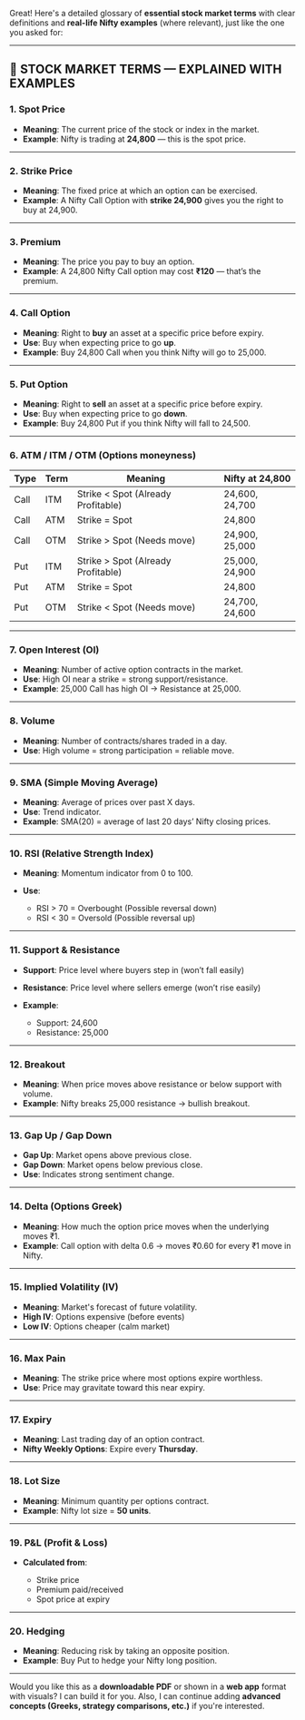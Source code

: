 Great! Here's a detailed glossary of **essential stock market terms** with clear definitions and **real-life Nifty examples** (where relevant), just like the one you asked for:

---

## 📘 STOCK MARKET TERMS — EXPLAINED WITH EXAMPLES

### 1. **Spot Price**

- **Meaning**: The current price of the stock or index in the market.
- **Example**: Nifty is trading at **24,800** — this is the spot price.

---

### 2. **Strike Price**

- **Meaning**: The fixed price at which an option can be exercised.
- **Example**: A Nifty Call Option with **strike 24,900** gives you the right to buy at 24,900.

---

### 3. **Premium**

- **Meaning**: The price you pay to buy an option.
- **Example**: A 24,800 Nifty Call option may cost **₹120** — that’s the premium.

---

### 4. **Call Option**

- **Meaning**: Right to **buy** an asset at a specific price before expiry.
- **Use**: Buy when expecting price to go **up**.
- **Example**: Buy 24,800 Call when you think Nifty will go to 25,000.

---

### 5. **Put Option**

- **Meaning**: Right to **sell** an asset at a specific price before expiry.
- **Use**: Buy when expecting price to go **down**.
- **Example**: Buy 24,800 Put if you think Nifty will fall to 24,500.

---

### 6. **ATM / ITM / OTM (Options moneyness)**

| Type | Term | Meaning                            | Nifty at 24,800 |
| ---- | ---- | ---------------------------------- | --------------- |
| Call | ITM  | Strike < Spot (Already Profitable) | 24,600, 24,700  |
| Call | ATM  | Strike = Spot                      | 24,800          |
| Call | OTM  | Strike > Spot (Needs move)         | 24,900, 25,000  |
| Put  | ITM  | Strike > Spot (Already Profitable) | 25,000, 24,900  |
| Put  | ATM  | Strike = Spot                      | 24,800          |
| Put  | OTM  | Strike < Spot (Needs move)         | 24,700, 24,600  |

---

### 7. **Open Interest (OI)**

- **Meaning**: Number of active option contracts in the market.
- **Use**: High OI near a strike = strong support/resistance.
- **Example**: 25,000 Call has high OI → Resistance at 25,000.

---

### 8. **Volume**

- **Meaning**: Number of contracts/shares traded in a day.
- **Use**: High volume = strong participation = reliable move.

---

### 9. **SMA (Simple Moving Average)**

- **Meaning**: Average of prices over past X days.
- **Use**: Trend indicator.
- **Example**: SMA(20) = average of last 20 days’ Nifty closing prices.

---

### 10. **RSI (Relative Strength Index)**

- **Meaning**: Momentum indicator from 0 to 100.
- **Use**:

  - RSI > 70 = Overbought (Possible reversal down)
  - RSI < 30 = Oversold (Possible reversal up)

---

### 11. **Support & Resistance**

- **Support**: Price level where buyers step in (won’t fall easily)
- **Resistance**: Price level where sellers emerge (won’t rise easily)
- **Example**:

  - Support: 24,600
  - Resistance: 25,000

---

### 12. **Breakout**

- **Meaning**: When price moves above resistance or below support with volume.
- **Example**: Nifty breaks 25,000 resistance → bullish breakout.

---

### 13. **Gap Up / Gap Down**

- **Gap Up**: Market opens above previous close.
- **Gap Down**: Market opens below previous close.
- **Use**: Indicates strong sentiment change.

---

### 14. **Delta (Options Greek)**

- **Meaning**: How much the option price moves when the underlying moves ₹1.
- **Example**: Call option with delta 0.6 → moves ₹0.60 for every ₹1 move in Nifty.

---

### 15. **Implied Volatility (IV)**

- **Meaning**: Market's forecast of future volatility.
- **High IV**: Options expensive (before events)
- **Low IV**: Options cheaper (calm market)

---

### 16. **Max Pain**

- **Meaning**: The strike price where most options expire worthless.
- **Use**: Price may gravitate toward this near expiry.

---

### 17. **Expiry**

- **Meaning**: Last trading day of an option contract.
- **Nifty Weekly Options**: Expire every **Thursday**.

---

### 18. **Lot Size**

- **Meaning**: Minimum quantity per options contract.
- **Example**: Nifty lot size = **50 units**.

---

### 19. **P\&L (Profit & Loss)**

- **Calculated from**:

  - Strike price
  - Premium paid/received
  - Spot price at expiry

---

### 20. **Hedging**

- **Meaning**: Reducing risk by taking an opposite position.
- **Example**: Buy Put to hedge your Nifty long position.

---

Would you like this as a **downloadable PDF** or shown in a **web app** format with visuals? I can build it for you. Also, I can continue adding **advanced concepts (Greeks, strategy comparisons, etc.)** if you're interested.
